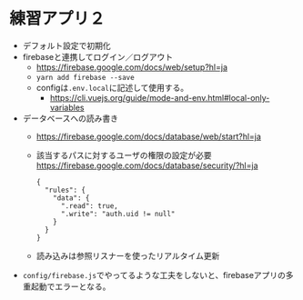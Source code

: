 # 練習アプリ２

- デフォルト設定で初期化
- firebaseと連携してログイン／ログアウト
    - https://firebase.google.com/docs/web/setup?hl=ja
    - `yarn add firebase --save`
    - configは`.env.local`に記述して使用する。
        - https://cli.vuejs.org/guide/mode-and-env.html#local-only-variables
- データベースへの読み書き
    - https://firebase.google.com/docs/database/web/start?hl=ja
    - 該当するパスに対するユーザの権限の設定が必要  
      https://firebase.google.com/docs/database/security/?hl=ja

        ```
        {
          "rules": {
            "data": {
              ".read": true,
              ".write": "auth.uid != null"
            }
          }
        }
        ```
    - 読み込みは参照リスナーを使ったリアルタイム更新
- `config/firebase.js`でやってるような工夫をしないと、firebaseアプリの多重起動でエラーとなる。